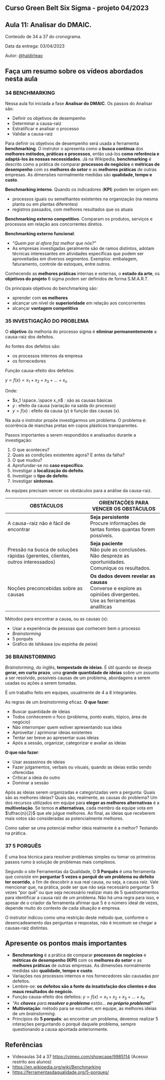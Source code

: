## Curso Green Belt Six Sigma - projeto 04/2023
## Aula 11: Analisar do DMAIC.

Conteúdo de 34 a 37 do cronograma.

Data da entrega: 03/04/2023

Autor: [@haldirleao](https://github.com/haldirleao)

## Faça um resumo sobre os vídeos abordados nesta aula

### 34 BENCHMARKING

Nessa aula foi iniciada a fase **Analisar do DMAIC**. Os passos do Analisar são:
- Definir os objetivos de desempenho
- Determinar a causa-raiz
- Estratificar e analisar o processo
- Validar a causa-raiz

Para definir os objetivos de desempenho será usada a ferramenta **benchmarking**. O instrutor o apresenta como a **busca contínua** dos **melhores métodos, práticas e processos**, então usá-los **como referência e adaptá-los às nossas necessidades**. Já na Wikipedia, **benchmarking** é descrito como a prática de comparar **processos de negócios** e **métricas de desempenho** com os **melhores do setor** e as **melhores práticas** de outras empresas. As dimensões normalmente medidas são **qualidade, tempo e custo**.

**Benchmarking interno**. Quando os indicadores (**KPI**) podem ter origem em:
- processos iguais ou semelhantes existentes na organização (na mesma planta ou em plantas diferentes)
- registros passados, com melhores resultados que os atuais

**Benchmarking externo competitivo**. Comparam os produtos, serviços e processos em relação aos concorrentes diretos.

**Benchmarking externo funcional**:
- _"Quem por aí afora faz melhor que nós?"_
- As empresas investigadas geralmente são de ramos distintos, adotam técnicas interessantes em atividades específicas que podem ser aproveitadas em diversos segmentos. Exemplos: embalagem, faturamento, controle de estoques, entre outros.

Conhecendo as **melhores práticas** internas e externas, o **estado da arte**,  os **objetivos do projeto** 6 sigma podem ser definidos de forma S.M.A.R.T.

Os principais objetivos do benchmarking são:
- aprender com **os melhores**
- alcançar um nível de **superioridade** em relação aos concorrentes
- alcançar **vantagem competitiva**

### 35 INVESTIGAÇÃO DO PROBLEMA

O **objetivo** da melhoria do processo sigma é **eliminar permanentemente** a causa-raiz dos defeitos.

As fontes dos defeitos são:
- os processos internos da empresa
- os fornecedores

Função causa-efeito dos defeitos:

$y = f(x) = x_1 + x_2 + x_3 + ... + x_n$

Onde:
- $x_1 \space..\space x_n$ : são as causas básicas
- $y$ : efeito da causa (variação na saída do processo)
- $y = f(x)$ : efeito da causa (y) é função das causas (x).

Na aula o instrutor propõe investigarmos um problema. O problema é: ocorrência de manchas pretas em copos plásticos transparentes.

Passos importantes a serem respondidos e analisados durante a investigação:
1. O que aconteceu?
2. Quais as condições existentes agora? E antes da falha?
3. O que mudou?
4. Aprofundar-se no **caso específico**.
5. Investigar a **localização do defeito**.
6. Investigar o **tipo de defeito**.
7. Investigar **sintomas**.

As equipes precisam vencer os obstáculos para a análise da causa-raiz.

| OBSTÁCULOS                                                                     | ORIENTAÇÕES PARA VENCER OS OBSTÁCULOS                                                                                  |
|--------------------------------------------------------------------------------|------------------------------------------------------------------------------------------------------------------------|
| A causa-raiz não é fácil de encontrar                                          | **Seja persistente**<br/>Procure informações de tantas fontes quantas forem possíveis.                                 |
| Pressão na busca de soluções rápidas (gerentes, clientes, outros interessados) | **Seja paciente**<br/>Não pule as conclusões.<br/>Não despreze as oportunidades.<br/>Comunique os resultados.          |
| Noções preconcebidas sobre as causas                                           | **Os dados devem revelar as causas**<br/>Converse e explore as opiniões divergentes.<br/>Use as ferramentas analíticas |

Métodos para encontrar a causa, ou as causas (x):
- Usar a experiência de pessoas que conhecem bem o processo
- _Brainstorming_
- 5 porquês
- Gráfico de Ishikawa (ou espinha de peixe)

### 36 BRAINSTORMING

_Brainstorming_, do inglês, **tempestade de ideias**. É útil quando se deseja **gerar, em curto prazo**, uma **grande quantidade de ideias** sobre um assunto a ser resolvido, possíveis causas de um problema, abordagens a serem usadas ou ações a serem tomadas.

É um trabalho feito em equipes, usualmente de 4 a 8 integrantes.

As regras de um _brainstorming_ eficaz. **O que fazer**:
- Buscar quantidade de ideias
- Todos conhecerem o foco (problema, ponto exato, tópico, área de negócio)
- Não interromper quem estiver apresentando sua ideia
- Aproveitar / aprimorar ideias existentes
- Tentar ser breve ao apresentar suas ideias
- Após a sessão, organizar, categorizar e avaliar as ideias

**O que não fazer**:
- Usar assassinos de ideias
- Fazer julgamentos, verbais ou visuais, quando as ideias estão sendo oferecidas
- Criticar a ideia do outro
- Dominar a sessão

Após as ideias serem organizadas e categorizadas vem a pergunta: Quais são as melhores ideias? Quais são, realmente, as causas do problema? Um dos recursos utilizados em equipe para **eleger as melhores alternativas** é a **multivotação**. Se temos **$n$ alternativas**, cada membro da equipe vota em $\dfrac{n}{2}$ que ele julgue melhores. Ao final, as ideias que receberem mais votos são consideradas as potencialmente melhores.

Como saber se uma potencial melhor ideia realmente é a melhor? Testando na prática.

### 37 5 PORQUÊS

É uma boa técnica para resolver problemas simples ou tomar os primeiros passos rumo à solução de problemas mais complexos.

Segundo o site Ferramentas da Qualidade, O **5 Porquês** é uma ferramenta que consiste em **perguntar 5 vezes o porquê de um problema ou defeito ter ocorrido**, a fim de descobrir a sua real causa, ou seja, a causa raiz. Vale mencionar que, na prática, pode ser que não seja necessário perguntar 5 vezes “por quê” ou que seja necessário realizar mais de 5 questionamentos para identificar a causa raiz de um problema. Não há uma regra para isso, e apesar de o criador da ferramenta afirmar que 5 é o número ideal de vezes, depende muito do contexto de cada situação e empresa.

O instrutor indicou como uma restrição deste método que, conforme o desencadeamento das perguntas e respostas, não é incomum se chegar a causas-raiz distintas.

## Apresente os pontos mais importantes

- **Benchmarking** é a prática de comparar **processos de negócios** e **métricas de desempenho (KPI)** com os **melhores do setor** e as **melhores práticas** de outras empresas. As dimensões normalmente medidas são **qualidade, tempo e custo**.
- Variações nos processos internos e nos fornecedores são causadas por defeitos. 
- Lembre-se: **os defeitos são a fonte da insatisfação dos clientes e dos maus resultados do negócio.**
- Função causa-efeito dos defeitos: $y = f(x) = x_1 + x_2 + x_3 + ... + x_n$
- _"As **chaves** para **resolver o problema** estão... **no próprio problema!**"_
- **Multivotação**: método para se escolher, em equipe, as melhores ideias de um _brainstorming_.
- Princípios do **5 porquês**: ao encontrar um problema, devemos realizar 5 interações perguntando o porquê daquele problema, sempre questionando a causa apontada anteriormente.

## Referências
- Videoaulas 34 a 37 https://vimeo.com/showcase/9985114 (Acesso restrito aos alunos)
- https://en.wikipedia.org/wiki/Benchmarking
- https://ferramentasdaqualidade.org/5-porques/